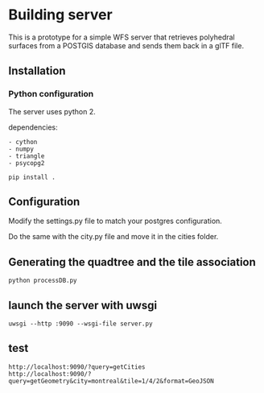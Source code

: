 # Building server

This is a prototype for a simple WFS server that retrieves polyhedral surfaces from a POSTGIS database and sends them back in a glTF file.

## Installation

### Python configuration

The server uses python 2.

dependencies:

    - cython
    - numpy
    - triangle
    - psycopg2

    pip install .

## Configuration

Modify the settings.py file to match your postgres configuration.

Do the same with the city.py file and move it in the cities folder.

## Generating the quadtree and the tile association

    python processDB.py

## launch the server with uwsgi

    uwsgi --http :9090 --wsgi-file server.py

## test

    http://localhost:9090/?query=getCities
    http://localhost:9090/?query=getGeometry&city=montreal&tile=1/4/2&format=GeoJSON
